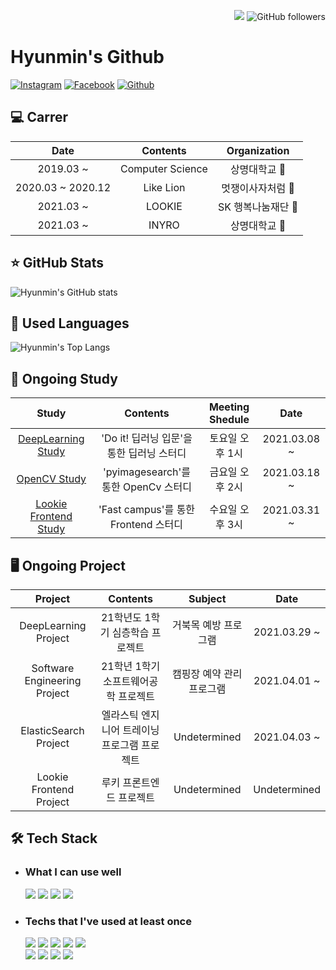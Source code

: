 <p align=right>
    <a href="https://hits.seeyoufarm.com">
        <img src="https://hits.seeyoufarm.com/api/count/incr/badge.svg?url=https%3A%2F%2Fgithub.com%2Fhyunmin0317&count_bg=%2391A8D2&title_bg=%23555555&icon=github.svg&icon_color=%23E7E7E7&title=hits&edge_flat=false"/></a>
    <img alt="GitHub followers" src="https://img.shields.io/github/followers/hyunmin0317?style=social"> 
</p>



# Hyunmin's Github

[![Instagram](https://img.shields.io/badge/Instagram-E4405F?style=round-square&logo=Instagram&logoColor=white&link=https://www.instagram.com/hyunmin_0317/)](https://www.instagram.com/hyunmin_0317/)
[![Facebook](https://img.shields.io/badge/Facebook-1877F2?style=round-square&logo=Facebook&logoColor=white&link=https://www.facebook.com/profile.php?id=100031649032539)](https://www.facebook.com/profile.php?id=100031649032539)
[![Github](https://img.shields.io/badge/Github-181717?style=round-square&logo=Github&logoColor=white&link=https://github.com/hyunmin0317)](https://github.com/hyunmin0317)

## :computer: Carrer

|       Date        |     Contents     |        Organization         |
| :---------------: | :--------------: | :-------------------------: |
|     2019.03 ~     | Computer Science |      상명대학교 :deer:      |
| 2020.03 ~ 2020.12 |    Like Lion     |    멋쟁이사자처럼 :lion:    |
|     2021.03 ~     |      LOOKIE      | SK 행복나눔재단 :butterfly: |
|     2021.03 ~     |      INYRO       |      상명대학교 :deer:      |

## :star: GitHub Stats

![Hyunmin's GitHub stats](https://github-readme-stats.vercel.app/api?username=hyunmin0317&show_icons=true)

## :blue_book: Used Languages

![Hyunmin's Top Langs](https://github-readme-stats.vercel.app/api/top-langs/?username=hyunmin0317&layout=compact&hide=tcl,powershell,CSS&langs_count=9)

## :book: Ongoing Study

|                            Study                             |                 Contents                  | Meeting Shedule |     Date     |
| :----------------------------------------------------------: | :---------------------------------------: | :-------------: | :----------: |
| [DeepLearning Study](https://github.com/hyunmin0317/DeepLearning_Study) | 'Do it! 딥러닝 입문'을 통한 딥러닝 스터디 | 토요일 오후 1시 | 2021.03.08 ~ |
| [OpenCV Study](https://github.com/hyunmin0317/OpenCV_Study)  |   'pyimagesearch'를 통한 OpenCv 스터디    | 금요일 오후 2시 | 2021.03.18 ~ |
| [Lookie Frontend Study](https://github.com/hyunmin0317/LOOKIE_FRONT_2021) |   'Fast campus'를 통한 Frontend 스터디    | 수요일 오후 3시 | 2021.03.31 ~ |

##  :desktop_computer: Ongoing Project

|           Project            |                   Contents                   |          Subject          |     Date     |
| :--------------------------: | :------------------------------------------: | :-----------------------: | :----------: |
|     DeepLearning Project     |       21학년도 1학기 심층학습 프로젝트       |   거북목 예방 프로그램    | 2021.03.29 ~ |
| Software Engineering Project |     21학년 1학기 소프트웨어공학 프로젝트     | 캠핑장 예약 관리 프로그램 | 2021.04.01 ~ |
|    ElasticSearch Project     | 엘라스틱 엔지니어 트레이닝 프로그램 프로젝트 |       Undetermined        | 2021.04.03 ~ |
|   Lookie Frontend Project    |           루키 프론트엔드 프로젝트           |       Undetermined        | Undetermined |

## :hammer_and_wrench: Tech Stack

* ### What I can use well

  <img src="https://img.shields.io/badge/Python-3766AB?style=round-square&logo=Python&logoColor=white"/>
  <img src="https://img.shields.io/badge/C-A8B9CC?style=round-square&logo=C&logoColor=white"/>
  <img src="https://img.shields.io/badge/Java-007396?style=round-square&logo=Java&logoColor=white"/>
  <img src="https://img.shields.io/badge/Kotlin-0095D5?style=round-square&logo=Kotlin&logoColor=white"/>

* ### Techs that I've used at least once

  <img src="https://img.shields.io/badge/Django-092E20?style=round-square&logo=Django&logoColor=white"/>
  <img src="https://img.shields.io/badge/React-61DAFB?style=round-square&logo=React&logoColor=white"/>
  <img src="https://img.shields.io/badge/JavaScript-F7DF1E?style=round-square&logo=JavaScript&logoColor=white"/> 
  <img src="https://img.shields.io/badge/HTML-E34F26?style=round-square&logo=HTML5&logoColor=white"/>
  <img src="https://img.shields.io/badge/CSS-1572B6?style=round-square&logo=CSS3&logoColor=white"/>
  <br>
  <img src="https://img.shields.io/badge/Elasticsearch-005571?style=round-square&logo=elasticsearch&logoColor=white"/>
  <img src="https://img.shields.io/badge/Jupyter-F37626?style=round-square&logo=Jupyter&logoColor=white"/>
  <img src="https://img.shields.io/badge/Google Cloud-4285F4?style=round-square&logo=google-cloud&logoColor=white"/>
  <img src="https://img.shields.io/badge/AWS-232F3E?style=round-square&logo=amazon-aws&logoColor=white"/>

